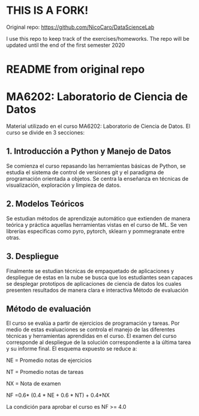 # THIS IS A FORK!
Original repo: https://github.com/NicoCaro/DataScienceLab


I use this repo to keep track of the exercises/homeworks.
The repo will be updated until the end of the first semester 2020 



# README from original repo

# MA6202: Laboratorio de Ciencia de Datos

Material utilizado en el curso MA6202: Laboratorio de Ciencia de Datos. El curso se divide en 3 secciones:

## 1. Introducción a Python y Manejo de Datos

Se comienza el curso repasando las herramientas básicas de Python, se estudia el sistema de control de versiones git y el paradigma de programación orientada a objetos. Se centra la enseñanza en técnicas de visualización, exploración y limpieza de datos.

## 2. Modelos Teóricos

Se estudian métodos de aprendizaje automático que extienden de manera teórica y práctica aquellas herramientas vistas en el curso de ML. Se ven librerías especificas como pyro, pytorch, sklearn y pommegranate entre otras.

## 3. Despliegue

Finalmente se estudian técnicas de empaquetado de aplicaciones y despliegue de estas en la nube se busca que los estudiantes sean capaces se desplegar prototipos de aplicaciones de ciencia de datos los cuales presenten resultados de manera clara e interactiva
Método de evaluación

## Método de evaluación

El curso se evalúa a partir de ejercicios de programación y tareas. Por medio de estas evaluaciones se controla el manejo de las diferentes técnicas y herramientas aprendidas en el curso. El examen del curso corresponde al despliegue de la solución correspondiente a la última tarea y su informe final. El esquema expuesto se reduce a:

NE = Promedio notas de ejercicios

NT = Promedio notas de tareas

NX = Nota de examen

NF =0.6* (0.4 * NE + 0.6 * NT) + 0.4*NX

La condición para aprobar el curso es NF >= 4.0
